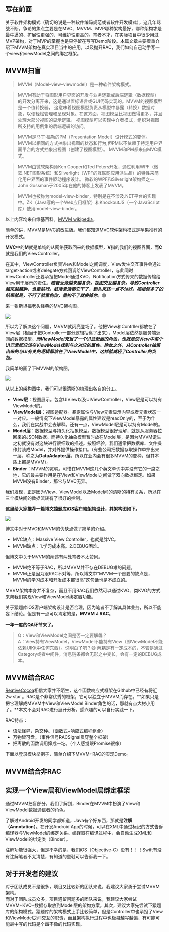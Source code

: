 ## 写在前面  
关于软件架构模式（确切的说是一种软件编码规范或者软件开发模式），这几年骂战不断。争论的焦点主要是在MVC、MVVM、MVP哪种架构最好，哪种架构才是最牛逼的、扩展性更强的、可维护性更高的。笔者不才，在实际项目中很少用过MVP架构，对于MVP的掌握也是只停留在写写Demo阶段。本篇文章主要着重介绍下MVVM架构在真实项目当中的应用，以及抛开RAC，我们如何自己动手写一个view和viewModel之间的绑定框架。  

## MVVM扫盲  
>MVVM（Model–view–viewmodel）是一种软件架构模式。

>MVVM有助于将图形用户界面的开发与业务逻辑或后端逻辑（数据模型）的开发分离开来，这是通过置标语言或GUI代码实现的。MVVM的视图模型是一个值转换器， 这意味着视图模型负责从模型中暴露（转换）数据对象，以便轻松管理和呈现对象。在这方面，视图模型比视图做得更多，并且处理大部分视图的显示逻辑。 视图模型可以实现中介者模式，组织对视图所支持的用例集的后端逻辑的访问。

>MVVM是马丁·福勒的PM（Presentation Model）设计模式的变体。 MVVM以相同的方式抽象出视图的状态和行为,但PM以不依赖于特定用户界面平台的方式抽象出视图（创建了视图模型）。
MVVM和PM都来自MVC模式。

>MVVM由微软架构师Ken Cooper和Ted Peters开发，通过利用WPF（微软.NET图形系统）和Silverlight（WPF的互联网应用派生品）的特性来简化用户界面的事件驱动程序设计。 微软的WPF和Silverlight架构师之一John Gossman于2005年在他的博客上发表了MVVM。

>MVVM也被称为model-view-binder，特别是在不涉及.NET平台的实现中。ZK（Java写的一个Web应用框架）和KnockoutJS（一个JavaScript库）使用model-view-binder。  

以上内容均来自维基百科。[MVVM wikipedia](https://zh.wikipedia.org/wiki/MVVM)。  

简单的讲，MVVM是MVC的改进版。我们都知道MVC软件架构模式是苹果推荐的开发模式。

**MVC**中的**M**就是单纯的从网络获取回来的数据模型，**V**指的我们的视图界面，而**C**就是我们的ViewController。

在其中，ViewController负责View和Model之间调度，View发生交互事件会通过target-action或者delegate方式回调给ViewController，与此同时ViewController还要承担把Model通过KVO、Notification方式传来的数据传输给View用于展示的责任。***随着业务越来越复杂，视图交互越复杂，导致Controller越来越臃肿，负重前行。脏活累活都它干了，到头来还一点不讨好。福报修多了的结果就是，不行了就重构你，重构不了就换掉你。***😅

来一张斯坦福老头经典的MVC架构图。  

![](https://raw.githubusercontent.com/Lobster-King/AppArticles/master/Architecture/mvc-arch.jpg)  

所以为了解决这个问题，MVVM就闪亮登场了。他把View和Contrller都放在了View层（相当于把Controller一部分逻辑抽离了出来），Model层依然是服务端返回的数据模型。***而ViewModel充当了一个UI适配器的角色，也就是说View中每个UI元素都应该在ViewModel找到与之对应的属性。除此之外，从Controller抽离出来的与UI有关的逻辑都放在了ViewModel中，这样就减轻了Controller的负担。***  

我简单的画了下MVVM的架构图。  

![](https://raw.githubusercontent.com/Lobster-King/AppArticles/master/Architecture/mvvm-arch.png)   

从以上的架构图中，我们可以很清晰的梳理出各自的分工。  

* **View层**：视图展示。包含UIView以及UIViewController，View层是可以持有ViewModel的。
* **ViewModel层**：视图适配器。暴露属性与View元素显示内容或者元素状态一一对应。一般情况下ViewModel暴露的属性建议是readOnly的，至于为什么，我们在实战中会去解释。还有一点，ViewModel层是可以持有Model的。
* **Model层**：数据模型与持久化抽象模型。数据模型很好理解，就是从服务器拉回来的JSON数据。而持久化抽象模型暂时放在Model层，是因为MVVM诞生之初就没有对这块进行很细致的描述。按照经验，我们通常把数据库、文件操作封装成Model，并对外提供操作接口。（有些公司把数据存取操作单拎出来一层，称之为**DataAdapter层**，所以在业内会有很多MVVM的变种，但其本质上都是MVVM）。
* **Binder**：MVVM的灵魂。可惜在MVVM这几个英文单词中并没有它的一席之地，它的最主要作用是在View和ViewModel之间做了双向数据绑定。如果MVVM没有Binder，那它与MVC无异。

我们发现，正是因为View、ViewModel以及Model间的清晰的持有关系，所以在三个模块间的数据流转有了很好的控制。


**这里给大家推荐一篇博文[猿题库iOS客户端架构设计](http://www.cocoachina.com/ios/20160108/14911.html)，其架构图如下。**  

![](https://raw.githubusercontent.com/Lobster-King/AppArticles/master/Architecture/%E7%8C%BF%E9%A2%98%E5%BA%93Arch.png)  

博文中对于MVC和MVVM的优缺点做了简单的介绍。  

* MVC缺点：Massive View Controller，也就是胖VC。
* MVVM缺点：1.学习成本高。2.DEBUG困难。

但博文中关于MVVM的阐述有两处笔者不太赞同。  

* MVVM绝不等于RAC，所以MVVM并不存在DEBUG难的问题。  
* MVVM正是因为跟RAC不对等，所以博文中“MVVM一个首要的缺点是，MVVM的学习成本和开发成本都很高”这句话也是不成立的。  

MVVM架构本身并不复杂，而且不用RAC我们依然可以通过KVO、类KVO的方式来帮我们实现View和ViewModel绑定器功能。  

关于猿题库iOS客户端架构设计是否合理，因为笔者不了解其具体业务，所以不能妄下结论。但是有一点可以肯定的是，**MVVM ≠ RAC**。

**一年一度的QA环节来了。**  
>Q：View和ViewModel之间是否一定要解耦？  
>A：View持有ViewModel，ViewModel不能持有View（即ViewModel不能依赖UIKit中任何东西）。说明白了吧？😅  解耦是有一定成本的，不管是通过Category或者中间件，消息链条都会无形之中变长，会有一定的DEBUG成本。  
>

## MVVM结合RAC
  
[ReativeCocoa](https://github.com/ReactiveCocoa/ReactiveCocoa)相信大家并不陌生，这个函数响应式框架在Github中已经有将近2w star 。RAC是个非常优秀的框架，它可以独立于MVVM而存在。**如果只是把它理解成MVVM中View和ViewModel Binder角色的话，那就有点大材小用了。**本文不会对RAC进行展开分析，感兴趣的可以自行实践一下。

RAC特点：  

* 语法怪异，杂交种。（函数式+响应式编程组合）
* 万物皆可盘。（事件信号RACSignal贯穿整个框架）
* 把离散的函数调用撺成一坨。（个人感觉跟Promise很像）


下面以登录模块举例子，简单介绍下MVVM+RAC的实现Demo。 







## MVVM结合非RAC


## 实现一个View层和ViewModel层绑定框架
通过MVVM扫盲部分，我们了解到，Binder在MVVM中扮演了View和ViewModel数据通信者的角色。

了解过Android开发的同学都知道，Java有个好东西，那就是**注解（Annotation）**。在开发Android App的时候，可以在XML中通过标记的方式告诉编译器与ViewModel的绑定关系。编译器在编译过程中，会自动生成XML和ViewModel的绑定类（Binder）。

注解功能很强大，但是不幸的是，我们iOS（Objective-C）没有！！！Swift有没有注解笔者不太清楚，有知道的童鞋可以告诉我一下。

## 对于开发者的建议

对于团队成员不是很多，项目又比较新的团队来说，我建议大家勇于尝试MVVM架构。  
而对于团队成员众多，项目遗留问题多的团队来说，我建议大家尝试MVVM+KVO+数据存取放到Model层的架构方案。其次，建议大家先尝试下猿题库的架构模式。猿题库的架构模式上手比较简单，但是Controller中也承担了View和ViewModel之间交互的职责，而且架构执行过程中也极易越写越偏，有可能可能最中写的代码是个四不像的代码实现。

